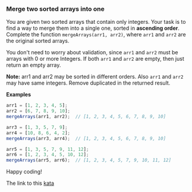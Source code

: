 ### Merge two sorted arrays into one

You are given two sorted arrays that contain only integers. Your task is to find a way to merge them into a single one, sorted in **ascending order**. Complete the function `mergeArrays(arr1, arr2)`, where `arr1` and `arr2` are the original sorted arrays.

You don't need to worry about validation, since `arr1` and `arr2` must be arrays with 0 or more Integers. If both `arr1` and `arr2` are empty, then just return an empty array.

**Note:** arr1 and arr2 may be sorted in different orders. Also `arr1` and `arr2` may have same integers. Remove duplicated in the returned result.

**Examples**  
```javascript
arr1 = [1, 2, 3, 4, 5];
arr2 = [6, 7, 8, 9, 10];
mergeArrays(arr1, arr2);  // [1, 2, 3, 4, 5, 6, 7, 8, 9, 10]

arr3 = [1, 3, 5, 7, 9];
arr4 = [10, 8, 6, 4, 2];
mergeArrays(arr3, arr4);  // [1, 2, 3, 4, 5, 6, 7, 8, 9, 10]

arr5 = [1, 3, 5, 7, 9, 11, 12];
arr6 = [1, 2, 3, 4, 5, 10, 12];
mergeArrays(arr5, arr6);  // [1, 2, 3, 4, 5, 7, 9, 10, 11, 12]  
```
Happy coding!  

The link to this [kata](https://www.codewars.com/kata/merge-two-sorted-arrays-into-one/javascript)
